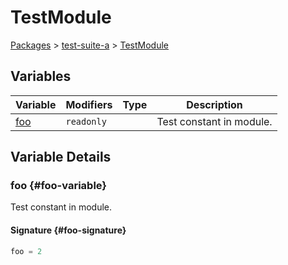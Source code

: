 # TestModule

[Packages](/) > [test-suite-a](/test-suite-a/) > [TestModule](/test-suite-a/testmodule-namespace/)

## Variables

| Variable | Modifiers | Type | Description |
| --- | --- | --- | --- |
| [foo](/test-suite-a/testmodule-namespace/#foo-variable) | `readonly` |  | Test constant in module. |

## Variable Details

### foo {#foo-variable}

Test constant in module.

#### Signature {#foo-signature}

```typescript
foo = 2
```
